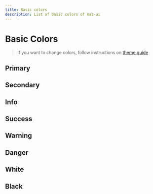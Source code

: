```yaml
---
title: Basic colors
description: List of basic colors of maz-ui
---
```


# Basic Colors

> If you want to change colors, follow instructions on [theme guide](/maz-ui-3/guide/theme.html)

## Primary

<ColorContainer color="primary" hex="#1e90ff" />

## Secondary

<ColorContainer color="secondary" hex="#1cd1a1" />

## Info

<ColorContainer color="info" hex="#17a2b8" />

## Success

<ColorContainer color="success" hex="#9acd32" />

## Warning

<ColorContainer color="warning" hex="#fcb731" />

## Danger

<ColorContainer color="danger" hex="#ff6d6a" />

## White

<ColorContainer color="white" hex="#fff" />

## Black

<ColorContainer color="black" hex="#000" />
